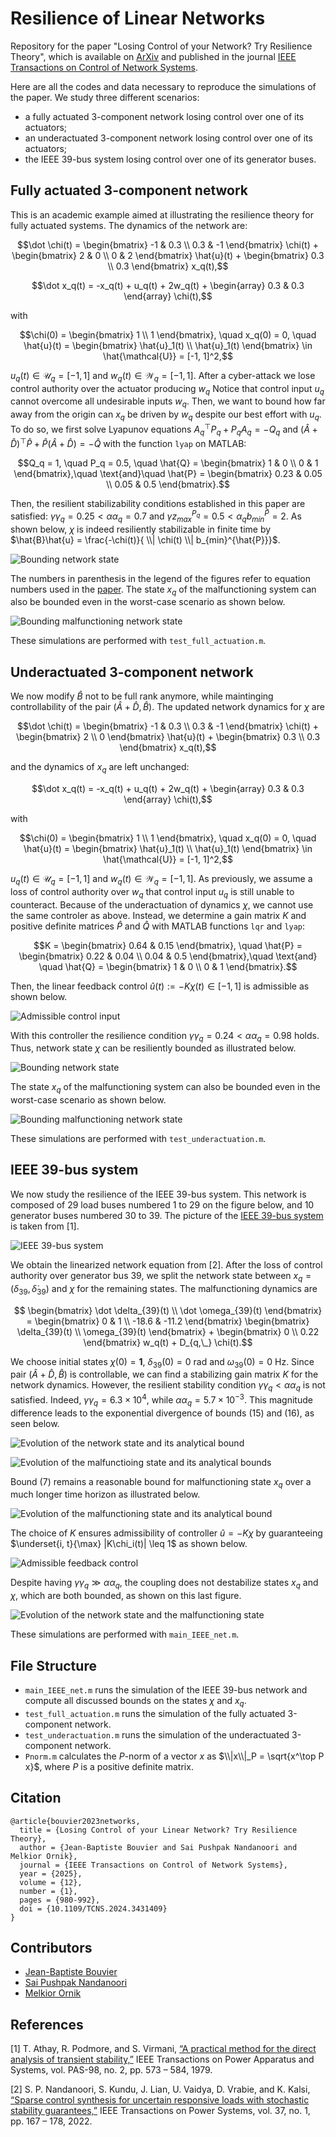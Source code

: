 # Resilience of Linear Networks

Repository for the paper "Losing Control of your Network? Try Resilience Theory", which is available on [ArXiv](https://arxiv.org/abs/2306.16588) and published in the journal [IEEE Transactions on Control of Network Systems](https://ieeexplore.ieee.org/abstract/document/10605041).

Here are all the codes and data necessary to reproduce the simulations of the paper.
We study three different scenarios:
- a fully actuated 3-component network losing control over one of its actuators;
- an underactuated 3-component network losing control over one of its actuators;
- the IEEE 39-bus system losing control over one of its generator buses.


## Fully actuated 3-component network

This is an academic example aimed at illustrating the resilience theory for fully actuated systems.
The dynamics of the network are:
```math
\dot \chi(t) = \begin{bmatrix} -1 & 0.3 \\ 0.3 & -1 \end{bmatrix} \chi(t) + \begin{bmatrix} 2 & 0 \\ 0 & 2 \end{bmatrix} \hat{u}(t) + \begin{bmatrix} 0.3 \\ 0.3 \end{bmatrix} x_q(t),
```
```math
\dot x_q(t) = -x_q(t) + u_q(t) + 2w_q(t) + \begin{array} 0.3 & 0.3 \end{array} \chi(t),
```
with
```math
\chi(0) = \begin{bmatrix} 1 \\ 1 \end{bmatrix}, \quad x_q(0) = 0, \quad \hat{u}(t) = \begin{bmatrix} \hat{u}_1(t) \\ \hat{u}_1(t) \end{bmatrix} \in \hat{\mathcal{U}} = [-1, 1]^2,
```
$u_q(t) \in \mathcal{U}_q = [-1, 1]$ and $w_q(t) \in \mathcal{W}_q = [-1, 1]$.
After a cyber-attack we lose control authority over the actuator producing $w_q$
Notice that control input $u_q$ cannot overcome all undesirable inputs $w_q$.
Then, we want to bound how far away from the origin can $x_q$ be driven by $w_q$ despite our best effort with $u_q$.
To do so, we first solve Lyapunov equations $A_q^\top P_q + P_q A_q = -Q_q$ and $(\hat{A}+\hat{D})^\top \hat{P} + \hat{P} (\hat{A}+\hat{D}) = -\hat{Q}$ with the function `lyap` on MATLAB:
```math
Q_q = 1, \quad P_q = 0.5, \quad \hat{Q} = \begin{bmatrix} 1 & 0 \\ 0 & 1 \end{bmatrix},\quad \text{and}\quad \hat{P} = \begin{bmatrix} 0.23 & 0.05 \\ 0.05 & 0.5 \end{bmatrix}.
```
Then, the resilient stabilizability conditions established in this paper are satisfied: $\gamma \gamma_q = 0.25 < \alpha \alpha_q = 0.7$ and $\gamma z_{max}^{P_q} = 0.5 < \alpha_q b_{min}^{\hat{P}} = 2$.
As shown below, $\chi$ is indeed resiliently stabilizable in finite time by $\hat{B}\hat{u} = \frac{-\chi(t)}{ \\| \chi(t) \\| b_{min}^{\hat{P}}}$.


![Bounding network state](pictures/academic_full_X.png "Bounding network state")

The numbers in parenthesis in the legend of the figures refer to equation numbers used in the [paper](https://arxiv.org/abs/2306.16588).
The state $x_q$ of the malfunctioning system can also be bounded even in the worst-case scenario as shown below.

![Bounding malfunctioning network state](pictures/academic_full_x_q.png "Bounding malfunctioning network state")

These simulations are performed with `test_full_actuation.m`.





## Underactuated 3-component network


We now modify $\hat{B}$ not to be full rank anymore, while maintinging controllability of the pair $(\hat{A} + \hat{D}, \hat{B})$.
The updated network dynamics for $\chi$ are
```math
\dot \chi(t) = \begin{bmatrix} -1 & 0.3 \\ 0.3 & -1 \end{bmatrix} \chi(t) + \begin{bmatrix} 2 \\ 0 \end{bmatrix} \hat{u}(t) + \begin{bmatrix} 0.3 \\ 0.3 \end{bmatrix} x_q(t),
```
and the dynamics of $x_q$ are left unchanged:
```math
\dot x_q(t) = -x_q(t) + u_q(t) + 2w_q(t) + \begin{array} 0.3 & 0.3 \end{array} \chi(t),
```
with
```math
\chi(0) = \begin{bmatrix} 1 \\ 1 \end{bmatrix}, \quad x_q(0) = 0, \quad \hat{u}(t) = \begin{bmatrix} \hat{u}_1(t) \\ \hat{u}_1(t) \end{bmatrix} \in \hat{\mathcal{U}} = [-1, 1]^2,
```
$u_q(t) \in \mathcal{U}_q = [-1, 1]$ and $w_q(t) \in \mathcal{W}_q = [-1, 1]$.
As previously, we assume a loss of control authority over $w_q$ that control input $u_q$ is still unable to counteract.
Because of the underactuation of dynamics $\chi$, we cannot use the same controler as above.
Instead, we determine a gain matrix $K$ and positive definite matrices $\hat{P}$ and $\hat{Q}$ with MATLAB functions `lqr` and `lyap`:
```math
K = \begin{bmatrix} 0.64 & 0.15 \end{bmatrix}, \quad \hat{P} = \begin{bmatrix} 0.22 & 0.04 \\ 0.04 & 0.5 \end{bmatrix},\quad \text{and} \quad \hat{Q} = \begin{bmatrix} 1 & 0 \\ 0 & 1 \end{bmatrix}.
```
Then, the linear feedback control $\hat{u}(t) := -K\chi(t) \in [-1, 1]$ is admissible as shown below. 

![Admissible control input](pictures/academic_KX.png "Admissible control input")

With this controller the resilience condition $\gamma \gamma_q = 0.24 < \alpha \alpha_q = 0.98$ holds.
Thus, network state $\chi$ can be resiliently bounded as illustrated below.

![Bounding network state](pictures/academic_X.png "Bounding network state")

The state $x_q$ of the malfunctioning system can also be bounded even in the worst-case scenario as shown below.

![Bounding malfunctioning network state](pictures/academic_x_q.png "Bounding malfunctioning network state")

These simulations are performed with `test_underactuation.m`.





## IEEE 39-bus system

We now study the resilience of the IEEE 39-bus system.
This network is composed of 29 load buses numbered 1 to 29 on the figure below, and 10 generator buses numbered 30 to 39.
The picture of the [IEEE 39-bus system](https://icseg.iti.illinois.edu/ieee-39-bus-system/) is taken from [1].

![IEEE 39-bus system](pictures/IEEE_39.PNG "IEEE 39-bus system")

We obtain the linearized network equation from [2].
After the loss of control authority over generator bus 39, we split the network state between $x_q = \big( \delta_{39}, \dot \delta_{39} \big)$ and $\chi$ for the remaining states.
The malfunctioning dynamics are
```math
    \begin{bmatrix} \dot \delta_{39}(t) \\ \dot \omega_{39}(t) \end{bmatrix} = \begin{bmatrix} 0 & 1 \\ -18.6 & -11.2 \end{bmatrix}  \begin{bmatrix} \delta_{39}(t) \\ \omega_{39}(t) \end{bmatrix} + \begin{bmatrix} 0 \\ 0.22 \end{bmatrix} w_q(t) + D_{q,\_} \chi(t).
```
We choose initial states $\chi(0) = \mathbf{1}$, $\delta_{39}(0) = 0$ rad and $\omega_{39}(0) = 0$ Hz.
Since pair $(\hat{A} + \hat{D}, \hat{B})$ is controllable, we can find a stabilizing gain matrix $K$ for the network dynamics. 
However, the resilient stability condition $\gamma \gamma_q < \alpha \alpha_q$ is not satisfied.
Indeed, $\gamma \gamma_q = 6.3 \times 10^4$, while $\alpha \alpha_q = 5.7 \times 10^{-3}$. 
This magnitude difference leads to the exponential divergence of bounds (15) and (16), as seen below.

![Evolution of the network state and its analytical bound](pictures/IEEE_X.png "Evolution of the network state and its analytical bound")

![Evolution of the malfunctioing state and its analytical bounds](pictures/IEEE_x_q.png "Evolution of the malfunctioing state and its analytical bounds")

Bound (7) remains a reasonable bound for malfunctioning state $x_q$ over a much longer time horizon as illustrated below.

![Evolution of the malfunctioning state and its analytical bound](pictures/IEEE_x_q_long.png "Evolution of the malfunctioning state and its analytical bound")

The choice of $K$ ensures admissibility of controller $\hat{u} = -K\chi$ by guaranteeing $\underset{i, t}{\max} |K\chi_i(t)| \leq 1$ as shown below.

![Admissible feedback control](pictures/IEEE_KX.png "Admissible feedback control")

Despite having $\gamma \gamma_q\gg \alpha \alpha_q$, the coupling does not destabilize states $x_q$ and $\chi$, which are both bounded, as shown on this last figure.

![Evolution of the network state and the malfunctioning state](pictures/IEEE_X_x_q.png "Evolution of the network state and the malfunctioning state")

These simulations are performed with `main_IEEE_net.m`.





## File Structure

- `main_IEEE_net.m` runs the simulation of the IEEE 39-bus network and compute all discussed bounds on the states $\chi$ and $x_q$.
- `test_full_actuation.m` runs the simulation of the fully actuated 3-component network.
- `test_underactuation.m` runs the simulation of the underactuated 3-component network.
- `Pnorm.m` calculates the $P$-norm of a vector $x$ as $\\|x\\|_P = \sqrt{x^\top P x}$, where $P$ is a positive definite matrix.







## Citation
```
@article{bouvier2023networks,  
  title = {Losing Control of your Linear Network? Try Resilience Theory},   
  author = {Jean-Baptiste Bouvier and Sai Pushpak Nandanoori and Melkior Ornik},    
  journal = {IEEE Transactions on Control of Network Systems},    
  year = {2025},   
  volume = {12},
  number = {1},
  pages = {980-992},
  doi = {10.1109/TCNS.2024.3431409}
}
```


## Contributors

- [Jean-Baptiste Bouvier](https://jean-baptistebouvier.github.io/)
- [Sai Pushpak Nandanoori](https://sites.google.com/view/saipushpakn)
- [Melkior Ornik](https://mornik.web.illinois.edu/)



## References

[1] T. Athay, R. Podmore, and S. Virmani, [“A practical method for the direct analysis of transient stability,”](https://ieeexplore.ieee.org/abstract/document/4113518) IEEE Transactions on Power Apparatus and Systems, vol. PAS-98, no. 2, pp. 573 – 584, 1979.

[2] S. P. Nandanoori, S. Kundu, J. Lian, U. Vaidya, D. Vrabie, and K. Kalsi, [“Sparse control synthesis for uncertain responsive loads with stochastic stability guarantees,”]( https://ieeexplore.ieee.org/abstract/document/9489331) IEEE Transactions on Power Systems, vol. 37, no. 1, pp. 167 – 178, 2022.
